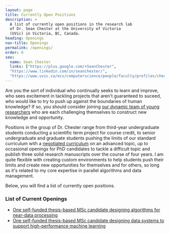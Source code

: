 ```yaml
---
layout: page
title: Currently Open Positions
description: >
  A list of currently open positions in the research lab
  of Dr. Sean Chester at the University of Victoria
  (UVic) in Victoria, BC, Canada. 
heading: Openings
nav-title: Openings
permalink: /openings/
order: 6
seo:
  name: Sean Chester
  links: ["https://plus.google.com/+SeanChester",
  "https://www.linkedin.com/in/seanchester/",
  "https://www.uvic.ca/ecs/computerscience/people/faculty/profiles/chester-sean.php"]
---
```



Are you the sort of individual who continually seeks to learn and improve,
who sees excitement in tackling projects that aren't guaranteed to suceed,
who would like to try to push up against the boundaries of human knowledge? 
If so, you should consider joining [our dynamic team of young researchers](../students/)
who are each challenging themselves to construct new knowledge and opportunity.

Positions in the group of Dr. Chester range from third-year undergraduate students conducting a scientific term project for course credit,
to senior undergraduate and graduate students pushing the limits of our standard curriculum with a [negotiated curriculum](http://repository.londonmet.ac.uk/5176/) on an advanced topic,
up to occasional openings for PhD candidates to tackle a difficult topic and publish three solid research manuscripts over the course of four years.
I am quite flexible with creating custom environments to help students push their limits and create new opportunities for themselves and for others, so long as it's related to my core expertise in parallel algorithms and data management.

Below, you will find a list of currently open positions.



### List of Current Openings

 * [One self-funded thesis-based MSc candidate designing algorithms for near-data processing](/openings/msc-thesis-fall-2024-near-data)
 * [One self-funded thesis-based MSc candidate designing data systems to support high-performance machine learning](/openings/msc-thesis-fall-2024-vector-dbs)
